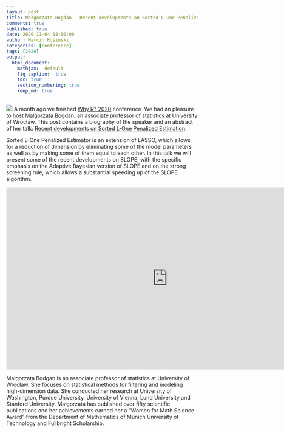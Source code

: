 ```yaml
---
layout: post
title: Małgorzata Bogdan - Recent developments on Sorted L-One Penalized Estimation
comments: true
published: true
date: 2020-11-04 18:00:00
author: Marcin Kosiński
categories: [conference]
tags: [2020]
output:
  html_document:
    mathjax:  default
    fig_caption:  true
    toc: true
    section_numbering: true
    keep_md: true
---
```


<img src="/foundation/images/fulls/whyr2020/keynotes/bogdan.jpg" class="fit image"> A month ago we finished [Why R? 2020](2020.whyr.pl) conference. We had an pleasure to host [Małgorzata Bogdan](http://www.math.uni.wroc.pl/~mbogdan/), an associate professor of statistics at University of Wrocław. This post contains a biography of the speaker and an abstract of her talk: [Recent developments on Sorted L-One Penalized Estimation](https://youtu.be/F523a8bKDJA).


Sorted L-One Penalized Estimator is an extension of LASSO, which allows for a reduction of dimension by eliminating some of the model parameters as well as by making some of them equal to each other. In this talk we will present some of the recent developments on SLOPE, with the specific emphasis on the Adaptive Bayesian version of SLOPE and on the strong screening rule, which allows a substantial speeding up of the SLOPE algorithm. 


<iframe width="850" height="480" src="https://www.youtube.com/embed/F523a8bKDJA" frameborder="0" allow="accelerometer; autoplay; clipboard-write; encrypted-media; gyroscope; picture-in-picture" allowfullscreen></iframe>

Małgorzata Bodgan is an associate professor of statistics at University of Wrocław. She focuses on statistical methods for filtering and modeling high-dimension data. She conducted her research at University of Washington, Purdue University, University of Vienna, Lund University and Stanford University. Małgorzata has published over fifty scientific publications and her achievements earned her a “Women for Math Science Award” from the Department of Mathematics of Munich University of Technology and Fullbright Scholarship.
